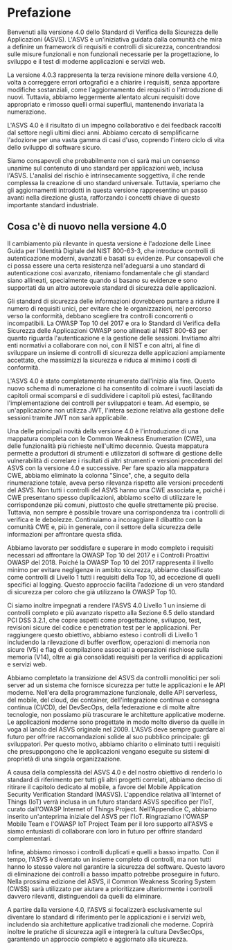 # Prefazione

Benvenuti alla versione 4.0 dello Standard di Verifica della Sicurezza delle Applicazioni (ASVS). L'ASVS è un'iniziativa guidata dalla comunità che mira a definire un framework di requisiti e controlli di sicurezza, concentrandosi sulle misure funzionali e non funzionali necessarie per la progettazione, lo sviluppo e il test di moderne applicazioni e servizi web.

La versione 4.0.3 rappresenta la terza revisione minore della versione 4.0, volta a correggere errori ortografici e a chiarire i requisiti, senza apportare modifiche sostanziali, come l'aggiornamento dei requisiti o l'introduzione di nuovi. Tuttavia, abbiamo leggermente allentato alcuni requisiti dove appropriato e rimosso quelli ormai superflui, mantenendo invariata la numerazione.

L'ASVS 4.0 è il risultato di un impegno collaborativo e dei feedback raccolti dal settore negli ultimi dieci anni. Abbiamo cercato di semplificarne l'adozione per una vasta gamma di casi d'uso, coprendo l'intero ciclo di vita dello sviluppo di software sicuro.

Siamo consapevoli che probabilmente non ci sarà mai un consenso unanime sul contenuto di uno standard per applicazioni web, inclusa l'ASVS. L'analisi del rischio è intrinsecamente soggettiva, il che rende complessa la creazione di uno standard universale. Tuttavia, speriamo che gli aggiornamenti introdotti in questa versione rappresentino un passo avanti nella direzione giusta, rafforzando i concetti chiave di questo importante standard industriale.

## Cosa c'è di nuovo nella versione 4.0

Il cambiamento più rilevante in questa versione è l'adozione delle Linee Guida per l'Identità Digitale del NIST 800-63-3, che introduce controlli di autenticazione moderni, avanzati e basati su evidenze. Pur consapevoli che ci possa essere una certa resistenza nell'adeguarsi a uno standard di autenticazione così avanzato, riteniamo fondamentale che gli standard siano allineati, specialmente quando si basano su evidenze e sono supportati da un altro autorevole standard di sicurezza delle applicazioni.

Gli standard di sicurezza delle informazioni dovrebbero puntare a ridurre il numero di requisiti unici, per evitare che le organizzazioni, nel percorso verso la conformità, debbano scegliere tra controlli concorrenti o incompatibili. La OWASP Top 10 del 2017 e ora lo Standard di Verifica della Sicurezza delle Applicazioni OWASP sono allineati al NIST 800-63 per quanto riguarda l'autenticazione e la gestione delle sessioni. Invitiamo altri enti normativi a collaborare con noi, con il NIST e con altri, al fine di sviluppare un insieme di controlli di sicurezza delle applicazioni ampiamente accettato, che massimizzi la sicurezza e riduca al minimo i costi di conformità.

L'ASVS 4.0 è stato completamente rinumerato dall'inizio alla fine. Questo nuovo schema di numerazione ci ha consentito di colmare i vuoti lasciati da capitoli ormai scomparsi e di suddividere i capitoli più estesi, facilitando l'implementazione dei controlli per sviluppatori e team. Ad esempio, se un'applicazione non utilizza JWT, l'intera sezione relativa alla gestione delle sessioni tramite JWT non sarà applicabile.

Una delle principali novità della versione 4.0 è l'introduzione di una mappatura completa con le Common Weakness Enumeration (CWE), una delle funzionalità più richieste nell'ultimo decennio. Questa mappatura permette a produttori di strumenti e utilizzatori di software di gestione delle vulnerabilità di correlare i risultati di altri strumenti e versioni precedenti del ASVS con la versione 4.0 e successive. Per fare spazio alla mappatura CWE, abbiamo eliminato la colonna "Since", che, a seguito della rinumerazione totale, aveva perso rilevanza rispetto alle versioni precedenti del ASVS. Non tutti i controlli del ASVS hanno una CWE associata e, poiché i CWE presentano spesso duplicazioni, abbiamo scelto di utilizzare le corrispondenze più comuni, piuttosto che quelle strettamente più precise. Tuttavia, non sempre è possibile trovare una corrispondenza tra i controlli di verifica e le debolezze. Continuiamo a incoraggiare il dibattito con la comunità CWE e, più in generale, con il settore della sicurezza delle informazioni per affrontare questa sfida.

Abbiamo lavorato per soddisfare e superare in modo completo i requisiti necessari ad affrontare la OWASP Top 10 del 2017 e i Controlli Proattivi OWASP del 2018. Poiché la OWASP Top 10 del 2017 rappresenta il livello minimo per evitare negligenze in ambito sicurezza, abbiamo classificato come controlli di Livello 1 tutti i requisiti della Top 10, ad eccezione di quelli specifici al logging. Questo approccio facilita l'adozione di un vero standard di sicurezza per coloro che già utilizzano la OWASP Top 10.

Ci siamo inoltre impegnati a rendere l'ASVS 4.0 Livello 1 un insieme di controlli completo e più avanzato rispetto alla Sezione 6.5 dello standard PCI DSS 3.2.1, che copre aspetti come progettazione, sviluppo, test, revisioni sicure del codice e penetration test per le applicazioni. Per raggiungere questo obiettivo, abbiamo esteso i controlli di Livello 1 includendo la rilevazione di buffer overflow, operazioni di memoria non sicure (V5) e flag di compilazione associati a operazioni rischiose sulla memoria (V14), oltre ai già consolidati requisiti per la verifica di applicazioni e servizi web.

Abbiamo completato la transizione del ASVS da controlli monolitici per soli server ad un sistema che fornisce sicurezza per tutte le applicazioni e le API moderne. Nell'era della programmazione funzionale, delle API serverless, del mobile, del cloud, dei container, dell'integrazione continua e consegna continua (CI/CD), del DevSecOps, della federazione e di molte altre tecnologie, non possiamo più trascurare le architetture applicative moderne. Le applicazioni moderne sono progettate in modo molto diverso da quelle in voga al lancio del ASVS originale nel 2009. L'ASVS deve sempre guardare al futuro per offrire raccomandazioni solide al suo pubblico principale: gli sviluppatori. Per questo motivo, abbiamo chiarito o eliminato tutti i requisiti che presuppongono che le applicazioni vengano eseguite su sistemi di proprietà di una singola organizzazione.

A causa della complessità del ASVS 4.0 e del nostro obiettivo di renderlo lo standard di riferimento per tutti gli altri progetti correlati, abbiamo deciso di ritirare il capitolo dedicato al mobile, a favore del Mobile Application Security Verification Standard (MASVS). L'appendice relativa all'Internet of Things (IoT) verrà inclusa in un futuro standard ASVS specifico per l'IoT, curato dall'OWASP Internet of Things Project. Nell'Appendice C, abbiamo inserito un'anteprima iniziale del ASVS per l'IoT. Ringraziamo l'OWASP Mobile Team e l'OWASP IoT Project Team per il loro supporto all'ASVS e siamo entusiasti di collaborare con loro in futuro per offrire standard complementari.

Infine, abbiamo rimosso i controlli duplicati e quelli a basso impatto. Con il tempo, l'ASVS è diventato un insieme completo di controlli, ma non tutti hanno lo stesso valore nel garantire la sicurezza del software. Questo lavoro di eliminazione dei controlli a basso impatto potrebbe proseguire in futuro. Nella prossima edizione del ASVS, il Common Weakness Scoring System (CWSS) sarà utilizzato per aiutare a prioritizzare ulteriormente i controlli davvero rilevanti, distinguendoli da quelli da eliminare.

A partire dalla versione 4.0, l'ASVS si focalizzerà esclusivamente sul diventare lo standard di riferimento per le applicazioni e i servizi web, includendo sia architetture applicative tradizionali che moderne. Coprirà inoltre le pratiche di sicurezza agili e integrerà la cultura DevSecOps, garantendo un approccio completo e aggiornato alla sicurezza.
